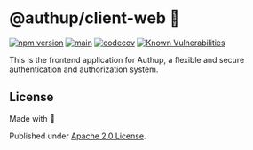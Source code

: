 # @authup/client-web 🎨

[![npm version](https://badge.fury.io/js/@authup%2Fclient-ui.svg)](https://badge.fury.io/js/@authup%2Fclient-ui)
[![main](https://github.com/authup/authup/actions/workflows/main.yml/badge.svg)](https://github.com/authup/authup/actions/workflows/main.yml)
[![codecov](https://codecov.io/gh/authup/authup/branch/master/graph/badge.svg?token=FHE347R1NW)](https://codecov.io/gh/authup/authup)
[![Known Vulnerabilities](https://snyk.io/test/github/authup/authup/badge.svg)](https://snyk.io/test/github/authup/authup)


This is the frontend application for Authup, a flexible and secure authentication and authorization system.

## License

Made with 💚

Published under [Apache 2.0 License](./LICENSE).

